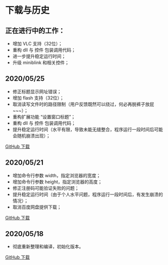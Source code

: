 # 下载与历史

## 正在进行中的工作：
- 增加 VLC 支持（32位）；
- 重构 dll 与 控件 包装调用代码；
- 进一步提升稳定运行时间；
- 升级 miniblink 和相关控件；

## 2020/05/25
- 修正标题显示网址错误；
- 增加 flash 支持（32位）；
- 取消读写文件时的路径限制（用户反馈既然可以绕过，何必再脱裤子放屁~~~）；
- 重构扩展功能 “设置窗口标题”；
- 重构 dll 与 控件 包装调用代码；
- 提升稳定运行时间（水平有限，导致未能无缝整合，程序运行一段时间后可能会随机崩溃出现）；

[GitHub 下载](https://raw.githubusercontent.com/Chanix/axeBrowserDoc/master/download/axeBrowser-20200525.zip)

## 2020/05/21
- 增加命令行参数 width，指定浏览器的宽度；
- 增加命令行参数 height，指定浏览器的高度；
- 修正注册码可能验证失败的问题；
- 提升稳定运行时间（由于个人水平问题，程序运行一段时间后，有发生崩溃的情况）；
- 取消百度网盘提供下载；

[GitHub 下载](https://raw.githubusercontent.com/Chanix/axeBrowserDoc/master/download/axeBrowser-20200521.zip)

## 2020/05/18
- 彻底重新整理和编译，初始化版本。

[GitHub 下载](https://raw.githubusercontent.com/Chanix/axeBrowserDoc/master/download/axeBrowser-20200518.zip)
